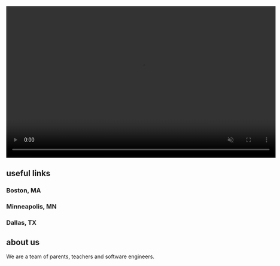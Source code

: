 <video width="720" height="405" controls muted="" autoplay="" loop="false">
  <source src="media/intro_video_short.mp4" type="video/mp4">
</video>

## useful links
  ### Boston, MA
  ### Minneapolis, MN
  ### Dallas, TX
## about us
  We are a team of parents, teachers and software engineers. 

